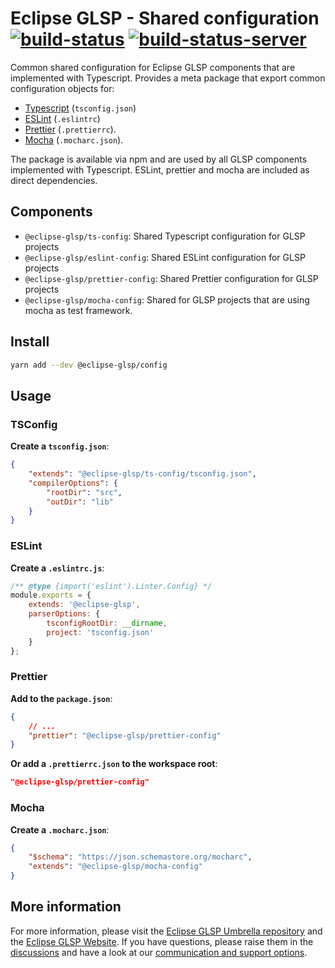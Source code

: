 # Eclipse GLSP - Shared configuration [![build-status](https://img.shields.io/jenkins/build?jobUrl=https://ci.eclipse.org/glsp/job/eclipse-glsp/job/glsp/job/master)](https://ci.eclipse.org/glsp/job/eclipse-glsp/job/glsp-client/job/master) [![build-status-server](https://img.shields.io/jenkins/build?jobUrl=https://ci.eclipse.org/glsp/job/deploy-npm-glsp-config/&label=publish)](https://ci.eclipse.org/glsp/job/deploy-npm-glsp-config/)

Common shared configuration for Eclipse GLSP components that are implemented with Typescript.
Provides a meta package that export common configuration objects for:

-   [Typescript](https://www.typescriptlang.org/) (`tsconfig.json`)
-   [ESLint](https://eslint.org/) (`.eslintrc`)
-   [Prettier](https://prettier.io/) (`.prettierrc`).
-   [Mocha](https://mochajs.org/) (`.mocharc.json`).

The package is available via npm and are used by all GLSP components implemented with Typescript. ESLint, prettier and mocha are included as direct dependencies.

## Components

-   `@eclipse-glsp/ts-config`: Shared Typescript configuration for GLSP projects
-   `@eclipse-glsp/eslint-config`: Shared ESLint configuration for GLSP projects
-   `@eclipse-glsp/prettier-config`: Shared Prettier configuration for GLSP projects
-   `@eclipse-glsp/mocha-config`: Shared for GLSP projects that are using mocha as test framework.

## Install

```bash
yarn add --dev @eclipse-glsp/config
```

## Usage

### TSConfig

**Create a `tsconfig.json`**:

```json
{
    "extends": "@eclipse-glsp/ts-config/tsconfig.json",
    "compilerOptions": {
        "rootDir": "src",
        "outDir": "lib"
    }
}
```

### ESLint

**Create a `.eslintrc.js`**:

```javascript
/** @type {import('eslint').Linter.Config} */
module.exports = {
    extends: '@eclipse-glsp',
    parserOptions: {
        tsconfigRootDir: __dirname,
        project: 'tsconfig.json'
    }
};
```

### Prettier

**Add to the `package.json`**:

```json
{
    // ...
    "prettier": "@eclipse-glsp/prettier-config"
}
```

**Or add a `.prettierrc.json` to the workspace root**:

```json
"@eclipse-glsp/prettier-config"
```

### Mocha

**Create a `.mocharc.json`**:

```json
{
    "$schema": "https://json.schemastore.org/mocharc",
    "extends": "@eclipse-glsp/mocha-config"
}
```

## More information

For more information, please visit the [Eclipse GLSP Umbrella repository](https://github.com/eclipse-glsp/glsp) and the [Eclipse GLSP Website](https://www.eclipse.org/glsp/).
If you have questions, please raise them in the [discussions](https://github.com/eclipse-glsp/glsp/discussions) and have a look at our [communication and support options](https://www.eclipse.org/glsp/contact/).
